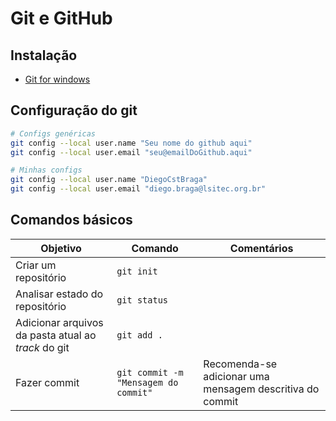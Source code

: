 # Git e GitHub

## Instalação

- [Git for windows](https://git-scm.com/)

## Configuração do git

```bash
# Configs genéricas
git config --local user.name "Seu nome do github aqui"
git config --local user.email "seu@emailDoGithub.aqui"

# Minhas configs
git config --local user.name "DiegoCstBraga"
git config --local user.email "diego.braga@lsitec.org.br"
```

## Comandos básicos

Objetivo|Comando|Comentários
-|-|-
Criar um repositório|`git init`|
Analisar estado do repositório|`git status`|
Adicionar arquivos da pasta atual ao *track* do git|`git add .`|
Fazer commit|`git commit -m "Mensagem do commit"`|Recomenda-se adicionar uma mensagem descritiva do commit

<!--stackedit_data:
eyJoaXN0b3J5IjpbLTE4MDE2MzAwMzIsOTYzMjU2ODI5LC0xOT
QxNDk1NzMzLC04NTI4MTY4NjksMjA3NDI1ODg1OSwyMDg1MzY4
Nzg5XX0=
-->